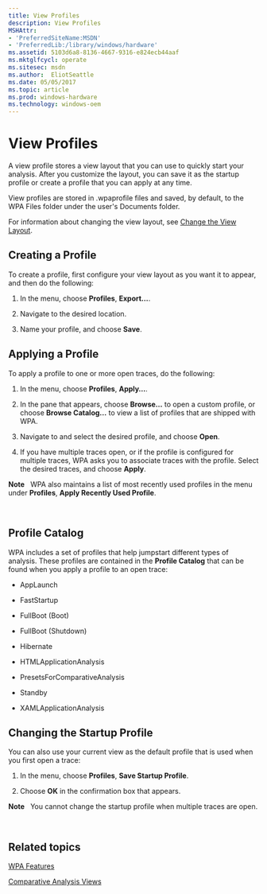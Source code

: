 ```yaml
---
title: View Profiles
description: View Profiles
MSHAttr:
- 'PreferredSiteName:MSDN'
- 'PreferredLib:/library/windows/hardware'
ms.assetid: 5103d6a8-8136-4667-9316-e824ecb44aaf
ms.mktglfcycl: operate
ms.sitesec: msdn
ms.author:  EliotSeattle
ms.date: 05/05/2017
ms.topic: article
ms.prod: windows-hardware
ms.technology: windows-oem
---
```


# View Profiles


A view profile stores a view layout that you can use to quickly start your analysis. After you customize the layout, you can save it as the startup profile or create a profile that you can apply at any time.

View profiles are stored in .wpaprofile files and saved, by default, to the WPA Files folder under the user's Documents folder.

For information about changing the view layout, see [Change the View Layout](change-the-view-layout.md).

## Creating a Profile


To create a profile, first configure your view layout as you want it to appear, and then do the following:

1.  In the menu, choose **Profiles**, **Export…**.

2.  Navigate to the desired location.

3.  Name your profile, and choose **Save**.

## Applying a Profile


To apply a profile to one or more open traces, do the following:

1.  In the menu, choose **Profiles**, **Apply…**.

2.  In the pane that appears, choose **Browse…** to open a custom profile, or choose **Browse Catalog…** to view a list of profiles that are shipped with WPA.

3.  Navigate to and select the desired profile, and choose **Open**.

4.  If you have multiple traces open, or if the profile is configured for multiple traces, WPA asks you to associate traces with the profile. Select the desired traces, and choose **Apply**.

**Note**  
WPA also maintains a list of most recently used profiles in the menu under **Profiles**, **Apply Recently Used Profile**.

 

## Profile Catalog


WPA includes a set of profiles that help jumpstart different types of analysis. These profiles are contained in the **Profile Catalog** that can be found when you apply a profile to an open trace:

-   AppLaunch

-   FastStartup

-   FullBoot (Boot)

-   FullBoot (Shutdown)

-   Hibernate

-   HTMLApplicationAnalysis

-   PresetsForComparativeAnalysis

-   Standby

-   XAMLApplicationAnalysis

## Changing the Startup Profile


You can also use your current view as the default profile that is used when you first open a trace:

1.  In the menu, choose **Profiles**, **Save Startup Profile**.

2.  Choose **OK** in the confirmation box that appears.

**Note**  
You cannot change the startup profile when multiple traces are open.

 

## Related topics


[WPA Features](wpa-features.md)

[Comparative Analysis Views](comparative-analysis-views.md)

 

 







